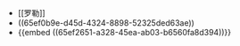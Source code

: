 - [[罗勒]]
- ((65ef0b9e-d45d-4324-8898-52325ded63ae))
- {{embed ((65ef2651-a328-45ea-ab03-b6560fa8d394))}}